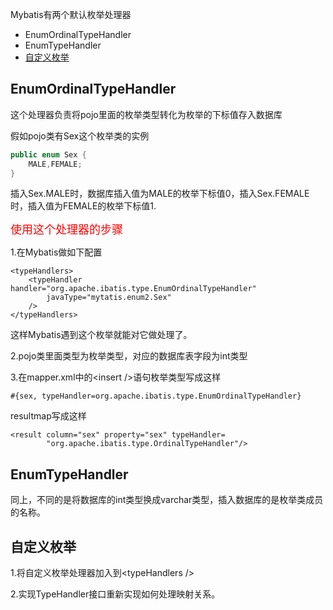 Mybatis有两个默认枚举处理器
* EnumOrdinalTypeHandler
* EnumTypeHandler
* [自定义枚举](#自定义枚举)

## EnumOrdinalTypeHandler
这个处理器负责将pojo里面的枚举类型转化为枚举的下标值存入数据库

假如pojo类有Sex这个枚举类的实例
```java
public enum Sex {
    MALE,FEMALE;
}
```
插入Sex.MALE时，数据库插入值为MALE的枚举下标值0，插入Sex.FEMALE时，插入值为FEMALE的枚举下标值1.

<font color=red size=4>使用这个处理器的步骤</font>

1.在Mybatis做如下配置
```
<typeHandlers>
    <typeHandler handler="org.apache.ibatis.type.EnumOrdinalTypeHandler" 
        javaType="mytatis.enum2.Sex"
    />
</typeHandlers>
```
这样Mybatis遇到这个枚举就能对它做处理了。

2.pojo类里面类型为枚举类型，对应的数据库表字段为int类型

3.在mapper.xml中的&lt;insert /&gt;语句枚举类型写成这样
```
#{sex, typeHandler=org.apache.ibatis.type.EnumOrdinalTypeHandler}
```
resultmap写成这样
```
<result column="sex" property="sex" typeHandler=
		"org.apache.ibatis.type.OrdinalTypeHandler"/>
```
## EnumTypeHandler
同上，不同的是将数据库的int类型换成varchar类型，插入数据库的是枚举类成员的名称。
## 自定义枚举
1.将自定义枚举处理器加入到&lt;typeHandlers /&gt;

2.实现TypeHandler接口重新实现如何处理映射关系。



